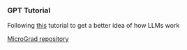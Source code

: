 ### GPT Tutorial

Following [this](https://www.youtube.com/watch?v=VMj-3S1tku0&list=PLAqhIrjkxbuWI23v9cThsA9GvCAUhRvKZ&index=3) tutorial to get a better idea of how LLMs work

[MicroGrad repository](https://github.com/karpathy/micrograd)
